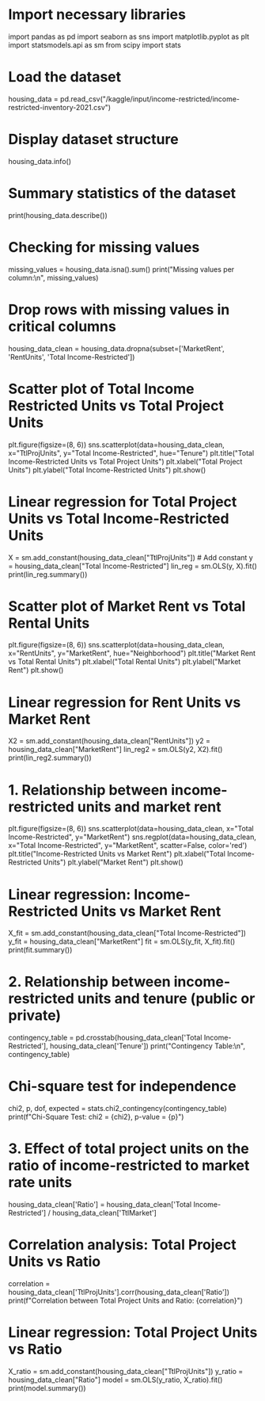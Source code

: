 # Import necessary libraries
import pandas as pd
import seaborn as sns
import matplotlib.pyplot as plt
import statsmodels.api as sm
from scipy import stats

# Load the dataset
housing_data = pd.read_csv("/kaggle/input/income-restricted/income-restricted-inventory-2021.csv")

# Display dataset structure
housing_data.info()

# Summary statistics of the dataset
print(housing_data.describe())

# Checking for missing values
missing_values = housing_data.isna().sum()
print("Missing values per column:\n", missing_values)

# Drop rows with missing values in critical columns
housing_data_clean = housing_data.dropna(subset=['MarketRent', 'RentUnits', 'Total Income-Restricted'])

# Scatter plot of Total Income Restricted Units vs Total Project Units
plt.figure(figsize=(8, 6))
sns.scatterplot(data=housing_data_clean, x="TtlProjUnits", y="Total Income-Restricted", hue="Tenure")
plt.title("Total Income-Restricted Units vs Total Project Units")
plt.xlabel("Total Project Units")
plt.ylabel("Total Income-Restricted Units")
plt.show()

# Linear regression for Total Project Units vs Total Income-Restricted Units
X = sm.add_constant(housing_data_clean["TtlProjUnits"])  # Add constant
y = housing_data_clean["Total Income-Restricted"]
lin_reg = sm.OLS(y, X).fit()
print(lin_reg.summary())

# Scatter plot of Market Rent vs Total Rental Units
plt.figure(figsize=(8, 6))
sns.scatterplot(data=housing_data_clean, x="RentUnits", y="MarketRent", hue="Neighborhood")
plt.title("Market Rent vs Total Rental Units")
plt.xlabel("Total Rental Units")
plt.ylabel("Market Rent")
plt.show()

# Linear regression for Rent Units vs Market Rent
X2 = sm.add_constant(housing_data_clean["RentUnits"])
y2 = housing_data_clean["MarketRent"]
lin_reg2 = sm.OLS(y2, X2).fit()
print(lin_reg2.summary())

# 1. Relationship between income-restricted units and market rent
plt.figure(figsize=(8, 6))
sns.scatterplot(data=housing_data_clean, x="Total Income-Restricted", y="MarketRent")
sns.regplot(data=housing_data_clean, x="Total Income-Restricted", y="MarketRent", scatter=False, color='red')
plt.title("Income-Restricted Units vs Market Rent")
plt.xlabel("Total Income-Restricted Units")
plt.ylabel("Market Rent")
plt.show()

# Linear regression: Income-Restricted Units vs Market Rent
X_fit = sm.add_constant(housing_data_clean["Total Income-Restricted"])
y_fit = housing_data_clean["MarketRent"]
fit = sm.OLS(y_fit, X_fit).fit()
print(fit.summary())

# 2. Relationship between income-restricted units and tenure (public or private)
contingency_table = pd.crosstab(housing_data_clean['Total Income-Restricted'], housing_data_clean['Tenure'])
print("Contingency Table:\n", contingency_table)

# Chi-square test for independence
chi2, p, dof, expected = stats.chi2_contingency(contingency_table)
print(f"Chi-Square Test: chi2 = {chi2}, p-value = {p}")

# 3. Effect of total project units on the ratio of income-restricted to market rate units
housing_data_clean['Ratio'] = housing_data_clean['Total Income-Restricted'] / housing_data_clean['TtlMarket']

# Correlation analysis: Total Project Units vs Ratio
correlation = housing_data_clean['TtlProjUnits'].corr(housing_data_clean['Ratio'])
print(f"Correlation between Total Project Units and Ratio: {correlation}")

# Linear regression: Total Project Units vs Ratio
X_ratio = sm.add_constant(housing_data_clean["TtlProjUnits"])
y_ratio = housing_data_clean["Ratio"]
model = sm.OLS(y_ratio, X_ratio).fit()
print(model.summary())
